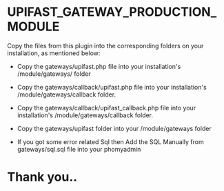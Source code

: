 # UPIFAST_GATEWAY_PRODUCTION_MODULE

Copy the files from this plugin into the corresponding folders on your installation, as mentioned below:
- Copy the gateways/upifast.php file into your installation's /module/gateways/ folder
- Copy the gateways/callback/upifast.php file into your installation's /module/gateways/callback folder.
- Copy the gateways/callback/upifast_callback.php file into your installation's /module/gateways/callback folder.
- Copy the gateways/upifast folder into your /module/gateways folder

- If you got some error related Sql then Add the SQL Manually from gateways/sql.sql file into your phomyadmin

# Thank you..